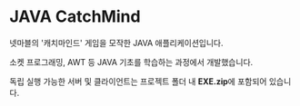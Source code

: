 # JAVA CatchMind

넷마블의 '캐치마인드' 게임을 모작한 JAVA 애플리케이션입니다.

소켓 프로그래밍, AWT 등 JAVA 기초를 학습하는 과정에서 개발했습니다.

독립 실행 가능한 서버 및 클라이언트는 프로젝트 폴더 내 **EXE.zip**에 포함되어 있습니다.
